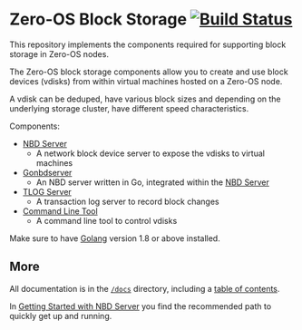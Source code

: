 # Zero-OS Block Storage [![Build Status](https://travis-ci.org/g8os/blockstor.svg?branch=master)](https://travis-ci.org/g8os/blockstor)

This repository implements the components required for supporting block storage in Zero-OS nodes.

The Zero-OS block storage components allow you to create and use block devices (vdisks) from within virtual machines hosted on a Zero-OS node.

A vdisk can be deduped, have various block sizes and depending on the underlying storage cluster, have different speed characteristics.

Components:
* [NBD Server](nbdserver/)
  - A network block device server to expose the vdisks to virtual machines
* [Gonbdserver](gonbdserver/)
  - An NBD server written in Go, integrated within the [NBD Server](nbdserver/)
* [TLOG Server](tlog/)
  - A transaction log server to record block changes
* [Command Line Tool](g8stor/)
  - A command line tool to control vdisks

Make sure to have [Golang](https://golang.org/) version 1.8 or above installed.

## More

All documentation is in the [`/docs`](./docs) directory, including a [table of contents](/docs/SUMMARY.md).

In [Getting Started with NBD Server](/docs/gettingstarted/gettingstarted.md) you find the recommended path to quickly get up and running.
